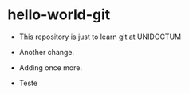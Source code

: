# hello-world-git
- This repository is just to learn git at UNIDOCTUM
- Another change.

- Adding once more.

- Teste